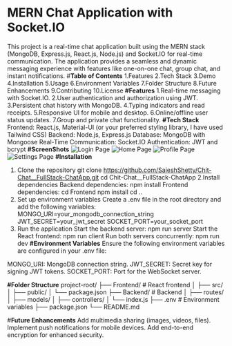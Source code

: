 # MERN Chat Application with Socket.IO
 This project is a real-time chat application built using the MERN stack (MongoDB, Express.js, React.js, Node.js) and Socket.IO for real-time communication. The application provides a seamless and dynamic messaging experience with features like one-on-one chat, group chat, and instant notifications.
#**Table of Contents**
1.Features
2.Tech Stack
3.Demo
4.Installation
5.Usage
6.Environment Variables
7.Folder Structure
8.Future Enhancements
9.Contributing
10.License
**#Features**
1.Real-time messaging with Socket.IO.
2.User authentication and authorization using JWT.
3.Persistent chat history with MongoDB.
4.Typing indicators and read receipts.
5.Responsive UI for mobile and desktop.
6.Online/offline user status updates.
7.Group and private chat functionality.
**#Tech Stack**
Frontend: React.js, Material-UI (or your preferred styling library, I have used Tailwind CSS)
Backend: Node.js, Express.js
Database: MongoDB with Mongoose
Real-Time Communication: Socket.IO
Authentication: JWT and bcrypt
**#ScreenShots**
![Login Page](https://github.com/user-attachments/assets/d51b1cb3-a96d-4537-aa92-17d2720ff724)
![Home Page](https://github.com/user-attachments/assets/ef73ccf4-fce8-47c7-be34-1e65ece88e73)
![Profile Page](https://github.com/user-attachments/assets/1e96bcf2-01af-4672-bc3f-501e2a5c4d46)
![Settings Page](https://github.com/user-attachments/assets/d2715032-94b0-46b6-9d79-5d3bb6df6b9f)
**#Installation**
1. Clone the repository
   git clone  https://github.com/SaieshShetty/Chit-Chat__FullStack-ChatApp.git
   cd Chit-Chat__FullStack-ChatApp
2.Install dependencies
   Backend dependencies:
   npm install
   Frontend dependencies:
   cd Frontend
   npm install
   cd ..
3. Set up environment variables
   Create a .env file in the root directory and add the following variables:
   MONGO_URI=your_mongodb_connection_string
   JWT_SECRET=your_jwt_secret
   SOCKET_PORT=your_socket_port
4. Run the application
   Start the backend server:
   npm run server
   Start the React frontend:
   npm run client
   Run both servers concurrently:
   npm run dev
**#Environment Variables**
Ensure the following environment variables are configured in your .env file:

MONGO_URI: MongoDB connection string.
JWT_SECRET: Secret key for signing JWT tokens.
SOCKET_PORT: Port for the WebSocket server.   

**#Folder Structure**
project-root/
├── Frontend/           # React frontend
│   ├── src/
│   ├── public/
│   └── package.json
├── Backend/           # Backend
│   ├── routes/
│   ├── models/
│   ├── controllers/
│   └── index.js
├── .env              # Environment variables
├── package.json
└── README.md

#**Future Enhancements**
Add multimedia sharing (images, videos, files).
Implement push notifications for mobile devices.
Add end-to-end encryption for enhanced security.
